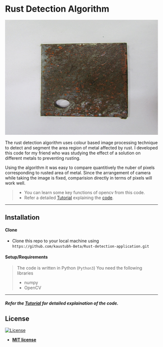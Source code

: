 # Rust Detection Algorithm

![Recordit GIF](Images/ezgif.com-gif-maker.gif
) 

The rust detection algorithm uses colour based image processing technique to detect and segment 
the area region of metal affected by rust. I developed this code for my friend who was studying 
the effect of a solution on different metals to preventing rusting.

Using the algorithm it was easy to compare quantitively the nuber of pixels corresponding to
rusted area of metal. Since the arrangement of camera while taking the image is fixed, comparision 
directly in terms of pixels will work well.

>- You can learn some key functions of opencv from this code. 
>- Refer a detailed [Tutorial](Tutorial.md) explaining the [code](Rust_Detection.py).

---



## Installation

#### Clone

- Clone this repo to your local machine using `https://github.com/kaustubh-Beta/Rust-detection-application.git`

#### Setup/Requirements

> The code is written in Python (`Python3`)
> You need the following libraries
> - numpy
> - OpenCV
---

##### Refer the [Tutorial](Tutorial.md) for detailed explaination of the code.



## License

[![License](http://img.shields.io/:license-mit-blue.svg?style=flat-square)](http://badges.mit-license.org)

- **[MIT license](http://opensource.org/licenses/mit-license.php)**
